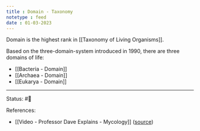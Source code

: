 ```yaml
---
title : Domain - Taxonomy
notetype : feed
date : 01-03-2023
---
```


Domain is the highest rank in [[Taxonomy of Living Organisms]].

Based on the three-domain-system introduced in 1990, there are three domains of life:
- [[Bacteria - Domain]]
- [[Archaea - Domain]]
- [[Eukarya - Domain]]

-----

Status: #🌱 

References:
- [[Video - Professor Dave Explains - Mycology]] ([source](https://www.youtube.com/watch?v=wqKNm_evkYA&list=PLybg94GvOJ9Hyyv_MD2Y7OPFxhnrKFsD6&ab_channel=ProfessorDaveExplains))
